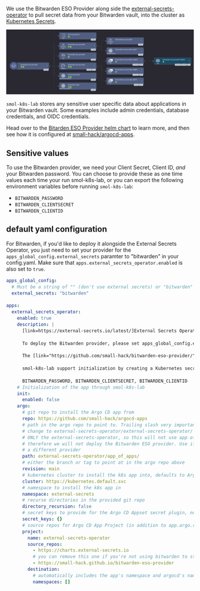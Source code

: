 We use the Bitwarden ESO Provider along side the [external-secrets-operator](/k8s_apps/external-secrets-operator.md) to pull secret data from your Bitwarden vault, into the cluster as [Kubernetes Secrets](https://kubernetes.io/docs/concepts/configuration/secret/).

<a href="../../assets/images/screenshots/bweso_screenshot.png">
<img src="../../assets/images/screenshots/bweso_screenshot.png" alt="a screenshot of the Argo CD web interface showing the bitwarden-eso-provider application in tree view mode. it shows the following children of bitwarden-eso-provider: test-connection configmap, bitwarden-eso-provider service,bitwarden-eso-provider service account, bitwarden-eso-provider deployment, bitwarden-fields cluster secret store, bitwarden-login cluster secret store. the deployment then points to additonal replica sets which point to a single pod">
</a>

`smol-k8s-lab` stores any sensitive user specific data about applications in your Bitwarden vault. Some examples include admin credentials, database credentials, and OIDC credentials.

Head over to the [Bitarden ESO Provider helm chart](https://github.com/small-hack/bitwarden-eso-provider/) to learn more, and then see how it is configured at [small-hack/argocd-apps](https://github.com/small-hack/argocd-apps/blob/main/external-secrets-operator/bitwarden/bitwarden_argocd_app.yaml).

## Sensitive values
To use the Bitwarden provider, we need your Client Secret, Client ID, _and_ your Bitwarden password. You can choose to provide these as one time values each time your run smol-k8s-lab, or you can export the following environment variables before running `smol-k8s-lab`:

- `BITWARDEN_PASSWORD`
- `BITWARDEN_CLIENTSECRET`
- `BITWARDEN_CLIENTID`

## default yaml configuration

For Bitwarden, if you'd like to deploy it alongside the External Secrets Operator, you just need to set your provider for the `apps_global_config.external_secrets` paramter to "bitwarden" in your config.yaml. Make sure that `apps.external_secrets_operator.enabled` is also set to `true`.

```yaml
apps_global_config:
  # Must be a string of "" (don't use external secrets) or "bitwarden" to use bitwarden for external secrets*
  external_secrets: "bitwarden"

apps:
  external_secrets_operator:
    enabled: true
    description: |
      [link=https://external-secrets.io/latest/]External Secrets Operator[/link] is a Kubernetes operator that integrates external secret management systems like HashiCorp Vault, CyberArk Conjur, Bitwarden, Gitlab, and many more. The operator reads information from external APIs and automatically injects the values into a Kubernetes Secret.

      To deploy the Bitwarden provider, please set apps_global_config.external_secrets to "bitwarden".

      The [link="https://github.com/small-hack/bitwarden-eso-provider/"]Bitwarden External Secrets Provider[/link] is used to store k8s secrets in Bitwarden®. This deployment has no ingress and can't be connected to from outside the cluster. There is a networkPolicy that only allows the pod to communicate with the External Secrets Operator in the same namespaces.

      smol-k8s-lab support initialization by creating a Kubernetes secret with your Bitwarden credentials so that the provider can unlock your vault. You will need to setup an [link=https://bitwarden.com/help/personal-api-key/]API key[/link] ahead of time. You can pass these credentials in by setting the following environment variables:

      BITWARDEN_PASSWORD, BITWARDEN_CLIENTSECRET, BITWARDEN_CLIENTID
    # Initialization of the app through smol-k8s-lab
    init:
      enabled: false
    argo:
      # git repo to install the Argo CD app from
      repo: https://github.com/small-hack/argocd-apps
      # path in the argo repo to point to. Trailing slash very important!
      # change to external-secrets-operator/external-secrets-operator/ to deploy
      # ONLY the external-secrets-operator, so this will not use app of apps and
      # therefore we will not deploy the Bitwarden ESO provider. Use if you want to use
      # a different provider
      path: external-secrets-operator/app_of_apps/
      # either the branch or tag to point at in the argo repo above
      revision: main
      # kubernetes cluster to install the k8s app into, defaults to Argo CD default
      cluster: https://kubernetes.default.svc
      # namespace to install the k8s app in
      namespace: external-secrets
      # recurse directories in the provided git repo
      directory_recursion: false
      # secret keys to provide for the Argo CD Appset secret plugin, none by default
      secret_keys: {}
      # source repos for Argo CD App Project (in addition to app.argo.repo)
      project:
        name: external-secrets-operator
        source_repos:
          - https://charts.external-secrets.io
          # you can remove this one if you're not using bitwarden to store your k8s secrets
          - https://small-hack.github.io/bitwarden-eso-provider
        destination:
          # automatically includes the app's namespace and argocd's namespace
          namespaces: []
```
